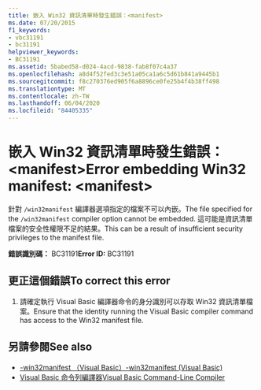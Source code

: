```yaml
---
title: 嵌入 Win32 資訊清單時發生錯誤：<manifest>
ms.date: 07/20/2015
f1_keywords:
- vbc31191
- bc31191
helpviewer_keywords:
- BC31191
ms.assetid: 5babed58-d024-4acd-9838-fab8f07c4a37
ms.openlocfilehash: a8d4f52fed3c3e51a05ca1a6c5d61b841a9445b1
ms.sourcegitcommit: f8c270376ed905f6a8896ce0fe25b4f4b38ff498
ms.translationtype: MT
ms.contentlocale: zh-TW
ms.lasthandoff: 06/04/2020
ms.locfileid: "84405335"
---
```

# <a name="error-embedding-win32-manifest-manifest"></a><span data-ttu-id="3a9e8-102">嵌入 Win32 資訊清單時發生錯誤：\<manifest></span><span class="sxs-lookup"><span data-stu-id="3a9e8-102">Error embedding Win32 manifest: \<manifest></span></span>
<span data-ttu-id="3a9e8-103">針對 `/win32manifest` 編譯器選項指定的檔案不可以內嵌。</span><span class="sxs-lookup"><span data-stu-id="3a9e8-103">The file specified for the `/win32manifest` compiler option cannot be embedded.</span></span> <span data-ttu-id="3a9e8-104">這可能是資訊清單檔案的安全性權限不足的結果。</span><span class="sxs-lookup"><span data-stu-id="3a9e8-104">This can be a result of insufficient security privileges to the manifest file.</span></span>  
  
 <span data-ttu-id="3a9e8-105">**錯誤識別碼：** BC31191</span><span class="sxs-lookup"><span data-stu-id="3a9e8-105">**Error ID:** BC31191</span></span>  
  
## <a name="to-correct-this-error"></a><span data-ttu-id="3a9e8-106">更正這個錯誤</span><span class="sxs-lookup"><span data-stu-id="3a9e8-106">To correct this error</span></span>  
  
1. <span data-ttu-id="3a9e8-107">請確定執行 Visual Basic 編譯器命令的身分識別可以存取 Win32 資訊清單檔案。</span><span class="sxs-lookup"><span data-stu-id="3a9e8-107">Ensure that the identity running the Visual Basic compiler command has access to the Win32 manifest file.</span></span>  
  
## <a name="see-also"></a><span data-ttu-id="3a9e8-108">另請參閱</span><span class="sxs-lookup"><span data-stu-id="3a9e8-108">See also</span></span>

- [<span data-ttu-id="3a9e8-109">-win32manifest （Visual Basic）</span><span class="sxs-lookup"><span data-stu-id="3a9e8-109">-win32manifest (Visual Basic)</span></span>](../reference/command-line-compiler/win32manifest.md)
- [<span data-ttu-id="3a9e8-110">Visual Basic 命令列編譯器</span><span class="sxs-lookup"><span data-stu-id="3a9e8-110">Visual Basic Command-Line Compiler</span></span>](../reference/command-line-compiler/index.md)
